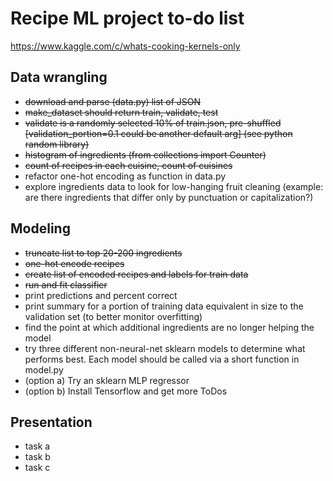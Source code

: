 # Recipe ML project to-do list

https://www.kaggle.com/c/whats-cooking-kernels-only

## Data wrangling
- ~~download and parse (data.py) list of JSON~~
- ~~make_dataset should return train, validate, test~~
- ~~validate is a randomly selected 10% of train.json, pre-shuffled [validation_portion=0.1 could be another default arg] (see python random library)~~
- ~~histogram of ingredients (from collections import Counter)~~
- ~~count of recipes in each cuisine, count of cuisines~~
- refactor one-hot encoding as function in data.py
- explore ingredients data to look for low-hanging fruit cleaning (example: are there ingredients that differ only by punctuation or capitalization?)

## Modeling
- ~~truncate list to top 20-200 ingredients~~
- ~~one-hot encode recipes~~
- ~~create list of encoded recipes and labels for train data~~
- ~~run and fit classifier~~
- print predictions and percent correct
- print summary for a portion of training data equivalent in size to the validation set (to better monitor overfitting)
- find the point at which additional ingredients are no longer helping the model
- try three different non-neural-net sklearn models to determine what performs best. Each model should be called via a short function in model.py
- (option a) Try an sklearn MLP regressor
- (option b) Install Tensorflow and get more ToDos

## Presentation
- task a
- task b
- task c
